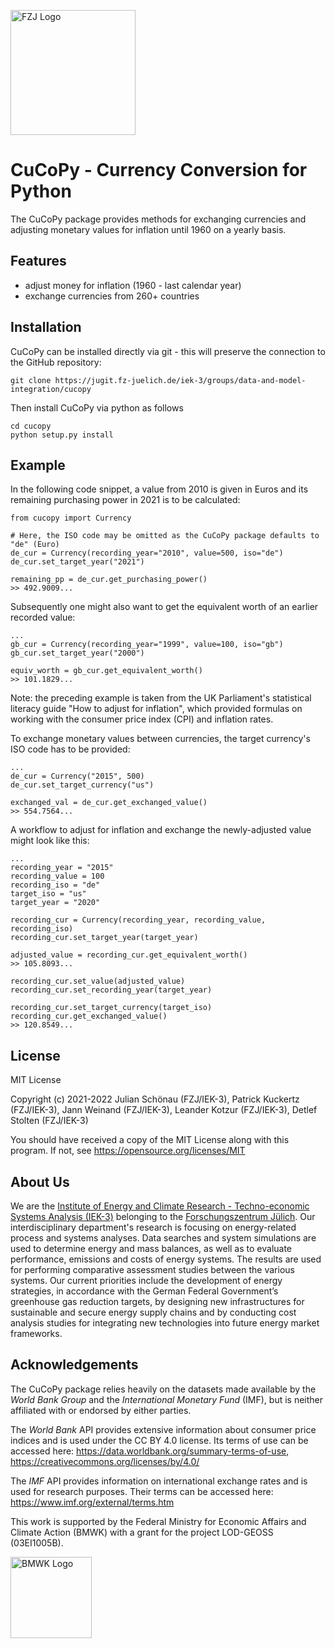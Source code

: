 <a href="https://www.fz-juelich.de/en/iek/iek-3"><img src="https://www.fz-juelich.de/static/media/Logo.2ceb35fc.svg" alt="FZJ Logo" width="200px"></a>

# CuCoPy - Currency Conversion for Python

The CuCoPy package provides methods for exchanging currencies and adjusting monetary values for inflation until 1960 on a yearly basis.

## Features
* adjust money for inflation (1960 - last calendar year)
* exchange currencies from 260+ countries

## Installation
CuCoPy can be installed directly via git - this will preserve the connection to the GitHub repository:

	git clone https://jugit.fz-juelich.de/iek-3/groups/data-and-model-integration/cucopy

Then install CuCoPy via python as follows
	
	cd cucopy
	python setup.py install 

## Example	
In the following code snippet, a value from 2010 is given in Euros and its remaining purchasing power in 2021 is to be calculated:

	from cucopy import Currency

	# Here, the ISO code may be omitted as the CuCoPy package defaults to "de" (Euro)
	de_cur = Currency(recording_year="2010", value=500, iso="de")
	de_cur.set_target_year("2021")

	remaining_pp = de_cur.get_purchasing_power()
	>> 492.9009...

Subsequently one might also want to get the equivalent worth of an earlier recorded value:
    
	...
	gb_cur = Currency(recording_year="1999", value=100, iso="gb")
	gb_cur.set_target_year("2000")

	equiv_worth = gb_cur.get_equivalent_worth()
	>> 101.1829...

Note: the preceding example is taken from the UK Parliament's statistical literacy guide "How to adjust for inflation", which provided formulas on working with the consumer price index (CPI) and inflation rates.

To exchange monetary values between currencies, the target currency's ISO code has to be provided:

	...
	de_cur = Currency("2015", 500)
	de_cur.set_target_currency("us")

	exchanged_val = de_cur.get_exchanged_value()
	>> 554.7564...

A workflow to adjust for inflation and exchange the newly-adjusted value might look like this:

	...
	recording_year = "2015"
	recording_value = 100
	recording_iso = "de"
	target_iso = "us"
	target_year = "2020"

	recording_cur = Currency(recording_year, recording_value, recording_iso)
	recording_cur.set_target_year(target_year)

	adjusted_value = recording_cur.get_equivalent_worth()
	>> 105.8093...

	recording_cur.set_value(adjusted_value)
	recording_cur.set_recording_year(target_year)

	recording_cur.set_target_currency(target_iso)
	recording_cur.get_exchanged_value()
	>> 120.8549...

## License

MIT License

Copyright (c) 2021-2022 Julian Schönau (FZJ/IEK-3), Patrick Kuckertz (FZJ/IEK-3), Jann Weinand (FZJ/IEK-3), Leander Kotzur (FZJ/IEK-3), Detlef Stolten (FZJ/IEK-3)

You should have received a copy of the MIT License along with this program.
If not, see https://opensource.org/licenses/MIT

## About Us

We are the [Institute of Energy and Climate Research - Techno-economic Systems Analysis (IEK-3)](https://www.fz-juelich.de/en/iek/iek-3) belonging to the [Forschungszentrum Jülich](https://www.fz-juelich.de/en). Our interdisciplinary department's research is focusing on energy-related process and systems analyses. Data searches and system simulations are used to determine energy and mass balances, as well as to evaluate performance, emissions and costs of energy systems. The results are used for performing comparative assessment studies between the various systems. Our current priorities include the development of energy strategies, in accordance with the German Federal Government’s greenhouse gas reduction targets, by designing new infrastructures for sustainable and secure energy supply chains and by conducting cost analysis studies for integrating new technologies into future energy market frameworks.

## Acknowledgements

The CuCoPy package relies heavily on the datasets made available by the *World Bank Group* and the *International Monetary Fund* (IMF), but is neither affiliated with or endorsed by either parties.

The *World Bank* API provides extensive information about consumer price indices and is used under the CC BY 4.0 license. Its terms of use can be accessed here: https://data.worldbank.org/summary-terms-of-use, https://creativecommons.org/licenses/by/4.0/

The *IMF* API provides information on international exchange rates and is used for research purposes. Their terms can be accessed here: https://www.imf.org/external/terms.htm

This work is supported by the Federal Ministry for Economic Affairs and Climate Action (BMWK) with a grant for the project LOD-GEOSS (03EI1005B).

<a href="https://www.bmwk.de/Navigation/EN/Home/home.html"><img src="https://www.bmwk.de/SiteGlobals/BMWI/StyleBundles/Bilder/bmwi_logo_en.svg?__blob=normal&v=13" alt="BMWK Logo" width="130px"></a>
